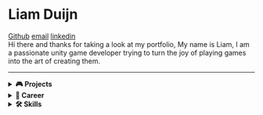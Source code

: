 # Liam Duijn  
 [Github](https://github.com/LiamDCreator) [email](liamduijn@gmail.com) [linkedin](https://www.linkedin.com/in/liam-duijn-a03692296/)   
Hi there and thanks for taking a look at my portfolio, My name is Liam, I am a passionate unity game developer trying to turn the joy of playing games into the art of creating them.

---

<details>
  <summary><strong>🎮 Projects</strong></summary>

   <h2> A Cookie's Quest                  <a href="https://play.google.com/store/apps/details?id=com.liamDCreator" target="_blank">   
  <img src="https://play.google.com/intl/en_us/badges/static/images/badges/en_badge_web_generic.png" alt="Get it on Google Play" width="200">   
</a>       </h2>  
    
  <p>
    A Cookie's Quest is an endless 2D arcade game developed in Unity and published on the Play Store.
    I designed and built this game as a way to complete a fully realized small-scale project, allowing me to become familiar with every stage of the game development process — from concept to release.
    I knew I would inevitably work on larger games in the future, so this project was a valuable way to prepare for that growth.
    Publishing the game on the Play Store was not only a way to share my creation with others, but also a meaningful test to see if my work met the standards required for public release, while gaining insight into the publishing side of game development.
  </p>

  <p><strong>Technologies:</strong> Unity, C#, GitHub, Milanote, Aseprite, Ableton 12</p>

  <p><strong>Solo project —</strong> built from concept to release. Only assets used are background and sound effects; everything else is 100% made by me.</p>
 
 
 <h2>Slippery Slime</h2> 

<p>
  Slippery Slime is an endless 2D arcade game and my current project. It builds upon the foundations of <em>A Cookie's Quest</em>, but on a larger scale and with increased complexity.
  In this game, you play as a slime caught in the middle of a war between humans and monsters. Both factions actively engage each other on the battlefield, and the player must survive by navigating through the chaos — dodging, weaving, and using the environment to stay alive.
</p>

<p>
  The game focuses on two core elements: the player’s unique movement and the dynamic combat between factions.
  By observing enemy patterns and the flow of battle, players can identify safe zones and opportunities to maneuver.
  This encourages strategic thinking and quick reflexes, making each run unpredictable and engaging.
</p>

<p><strong>Technologies:</strong> Unity, C#, GitHub, Milanote, Aseprite</p>

<p><strong>Status:</strong> Still in development</p>
   
</details>

<details>
  <summary><strong>💼 Career</strong></summary>



 
<h2> My Game Development Journey</h2>

<p>My interest in game development began when I was 18, after I realized that games weren’t just meant to be played — they could be created. Playing games and learning about them has always been the most fun and inspiring thing for me, so I was surprised it took me that long to realize I could start making them myself.</p>

<p>I immediately started experimenting and enrolled in the Hogeschool van Amsterdam to study game development. While I did learn the basics, I had little time for personal projects, and after 1.5 years I realized the academic route wasn’t the right fit for me. I made the decision to leave and fully focus on learning game development on my own.</p>

<p>Along the way, I ran into common beginner pitfalls — getting stuck in tutorial hell, or trying to build games that were way too large for my skill level. Even though these struggles slowed me down at times, they taught me valuable lessons about what it actually takes to complete a game. Most importantly, they showed me how passionate I am about game development — because even after failing over and over, I still wanted to keep going.</p>

<p>To break the cycle and improve my approach, I decided to create a complete game with the smallest possible scope. That became <em>A Cookie’s Quest</em>, a simple but finished project that helped me understand the full development pipeline from start to finish. I'm currently working on <em>Slippery Slime</em>, a more ambitious project with a higher level of complexity, and I’m excited to keep building from here.</p>

 <h2> Hogeschool van Amsterdam  </h2>
<h3> Game Development Studies </h3> 
<p><i>2022 – 2024 (1.5 years)</i></p> 

During my time at HvA, I studied the fundamentals of game development, including programming, design, and project workflows.  
My most valuable experiences came from collaborating in team-based projects, where I learned how to communicate effectively, divide responsibilities, and contribute to larger creative goals.  

</details>

<details>
  <summary><strong>🛠 Skills</strong></summary>

<ul>
  <li><strong>Programming & Tools</strong>
    <ul>
      <li>Unity (2D)</li>
      <li>C#</li>
      <li>Git</li>
      <li>Visual Studio Code</li>
    </ul>
  </li>
  <li><strong>Art & Design</strong>
    <ul>
      <li>Game Design</li>
      <li>UI/UX</li>
      <li>Pixel Art</li>
    </ul>
  </li>
 <li><strong>Other</strong>
    <ul>
       <li>Publishing</li>
      <li>Closed Testing</li>
      <li>Sound Design</li>
    </ul>
  </li>
</ul>
    

</details>
